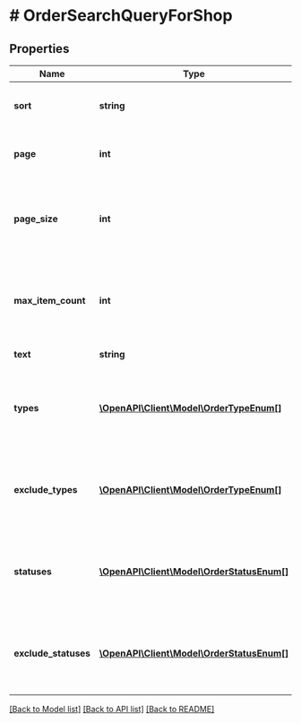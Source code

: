 # # OrderSearchQueryForShop

## Properties

Name | Type | Description | Notes
------------ | ------------- | ------------- | -------------
**sort** | **string** | Sorting criteria in format \&quot;[+|-]property[,...]\&quot;. | [optional]
**page** | **int** | One-based index of the page to return. | [optional]
**page_size** | **int** | The maximum number of items to return. The maximum value is 50. | [optional]
**max_item_count** | **int** | The maximum number of items to return in non-paged mode. | [optional]
**text** | **string** | Text to search. | [optional]
**types** | [**\OpenAPI\Client\Model\OrderTypeEnum[]**](OrderTypeEnum.md) | Returns orders having any of the specified order types. | [optional]
**exclude_types** | [**\OpenAPI\Client\Model\OrderTypeEnum[]**](OrderTypeEnum.md) | Exclude orders having any of the specified order types. | [optional]
**statuses** | [**\OpenAPI\Client\Model\OrderStatusEnum[]**](OrderStatusEnum.md) | Returns orders having any of the specified order statuses. | [optional]
**exclude_statuses** | [**\OpenAPI\Client\Model\OrderStatusEnum[]**](OrderStatusEnum.md) | Exclude orders having any of the specified order statuses. | [optional]

[[Back to Model list]](../../README.md#models) [[Back to API list]](../../README.md#endpoints) [[Back to README]](../../README.md)
